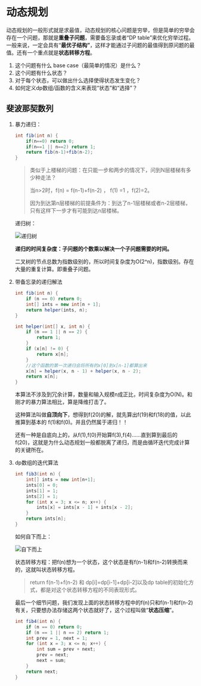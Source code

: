 # 动态规划

动态规划的一般形式就是求最值，动态规划的核心问题是穷举，但是简单的穷举会存在一个问题，那就是**重叠子问题**，需要备忘录或者“DP table”来优化穷举过程。一般来说，一定会具有“**最优子结构”**，这样才能通过子问题的最值得到原问题的最值。还有一个重点就是**状态转移方程**。

1. 这个问题有什么 base case（最简单的情况）是什么？
2. 这个问题有什么状态？
3. 对于每个状态，可以做出什么选择使得状态发生变化？
4. 如何定义dp数组/函数的含义来表现“状态”和“选择”？

## 斐波那契数列

1. 暴力递归：

   ```java
   int fib(int n) {
       if(n==0) return 0;
       if(n==1 || n==2) return 1;
       return fib(n-1)+fib(n-2);
   }
   ```

   > 类似于上楼梯的问题：在只能一步和两步的情况下，问到N层楼梯有多少种走法？
   >
   > 当n>2时，f(n)  = f(n-1)+f(n-2) ， f(1) =1 ，f(2)=2。
   >
   > 因为到达第n层楼梯的前提条件为：到达了n-1层楼梯或者n-2层楼梯，只有这样下一步才有可能到达n层楼梯。

   递归树：

   ![递归树](https://gblobscdn.gitbook.com/assets%2F-Me2HTYUybY4ojrYvI-8%2Fsync%2F70af23686865b425f7b88f172ac696878985f4c6.jpg?alt=media)

   **递归的时间复杂度：子问题的个数乘以解决一个子问题需要的时间。**

   二叉树的节点总数为指数级别的，所以时间复杂度为O(2^n)，指数级别。存在大量的重复计算。即重叠子问题。

2. 带备忘录的递归解法

   ```java
   int fib(int n) {
       if (n == 0) return 0;
       int[] ints = new int[n + 1];
       return helper(ints, n);
   }
   
   int helper(int[] x, int n) {
       if (n == 1 || n == 2) {
           return 1;
       }
       if (x[n] != 0) {
           return x[n];
       }
       //这个函数的第一次递归会将所有的x[0]到x[n-1]都算出来
       x[n] = helper(x, n - 1) + helper(x, n - 2);
       return x[n];
   }
   ```

   本算法不涉及到冗余计算，数量和输入规模n成正比，时间复杂度为O(N)。和刚才的暴力算法相比，算是降维打击了。

   这种算法叫做**自顶向下**，想得到f(20)的解，就先算出f(19)和f(18)的值，以此推算到基本的 f(1)和f(0)。并且仍然属于递归！！

   还有一种是自底向上的，从f(1),f(0)开始算f(3),f(4)……直到算到最后的f(20)，这就是为什么动态规划一般都脱离了递归，而是由循环迭代完成计算的关键所在。

3. dp数组的迭代算法

   ```java
   int fib3(int n) {
       int[] ints = new int[n+1];
       ints[0] = 0;
       ints[1] = 1;
       ints[2] = 1;
       for (int x = 3; x <= n; x++) {
           ints[x] = ints[x - 1] + ints[x - 2];
       }
       return ints[n];
   }
   ```

   如何自下而上：

   ![自下而上](https://gblobscdn.gitbook.com/assets%2F-Me2HTYUybY4ojrYvI-8%2Fsync%2F65192fe4cbb8d583daf45ceb260b2d333ba77169.jpg?alt=media)

   状态转移方程：把f(n)想为一个状态，这个状态是有f(n-1)和f(n-2)转换而来的，这就叫状态转移方程。 

   > return f(n-1)+f(n-2) 和 dp[i]=dp[i-1]+dp[i-2]以及dp table的初始化方式，都是对这个状态转移方程的不同表现形式。

   最后一个细节问题，我们发现上面的状态转移方程中的f(n)只和f(n-1)和f(n-2)有关，只要想办法存储这两个状态就好了，这个过程叫做“**状态压缩**”。

   ```java
   int fib4(int n) {
       if (n == 0) return 0;
       if (n == 1 || n == 2) return 1;
       int prev = 1, next = 1;
       for (int x = 3; x <= n; x++) {
           int sum = prev + next;
           prev = next;
           next = sum;
       }
       return next;
   }
   ```

   


